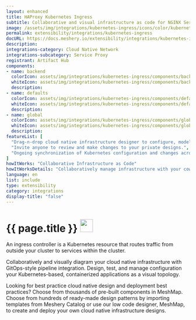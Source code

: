 ```yaml
---
layout: enhanced
title: HAProxy Kubernetes Ingress
subtitle: Collaborative and visual infrastructure as code for NGINX Service Mesh
image: /assets/img/integrations/kubernetes-ingress/icons/color/kubernetes-ingress-color.svg
permalink: extensibility/integrations/kubernetes-ingress
docURL: https://docs.meshery.io/extensibility/integrations/kubernetes-ingress
description: 
integrations-category: Cloud Native Network
integrations-subcategory: Service Proxy
registrant: Artifact Hub
components: 
- name: backend
  colorIcon: assets/img/integrations/kubernetes-ingress/components/backend/icons/color/backend-color.svg
  whiteIcon: assets/img/integrations/kubernetes-ingress/components/backend/icons/white/backend-white.svg
  description: 
- name: defaults
  colorIcon: assets/img/integrations/kubernetes-ingress/components/defaults/icons/color/defaults-color.svg
  whiteIcon: assets/img/integrations/kubernetes-ingress/components/defaults/icons/white/defaults-white.svg
  description: 
- name: global
  colorIcon: assets/img/integrations/kubernetes-ingress/components/global/icons/color/global-color.svg
  whiteIcon: assets/img/integrations/kubernetes-ingress/components/global/icons/white/global-white.svg
  description: 
featureList: [
  "Drag-n-drop cloud native infrastructure designer to configure, model, and deploy your workloads.",
  "Invite anyone to review and make changes to your private designs.",
  "Ongoing synchronization of Kubernetes configuration and changes across any number of clusters."
]
howItWorks: "Collaborative Infrastructure as Code"
howItWorksDetails: "Collaboratively manage infrastructure with your coworkers synchronously sharing the same designs."
language: en
list: include
type: extensibility
category: integrations
display-title: "false"
---
```

<h1>{{ page.title }} <img src="{{ page.image }}" style="width: 35px; height: 35px;" /></h1>

<p>
An ingress controller is a Kubernetes resource that routes traffic from outside your cluster to services within the cluster.
</p>
<p>
    Collaboratively and visually diagram your cloud native infrastructure with GitOps-style pipeline integration. Design, test, and manage configuration your Kubernetes-based, containerized applications as a visual topology.
</p>
<p>
    Looking for best practice cloud native design and deployment best practices? Choose from thousands of pre-built components in MeshMap. Choose from hundreds of ready-made design patterns by importing templates from Meshery Catalog or use our low code designer, MeshMap, to create and deploy your own cloud native infrastructure designs.
</p>
